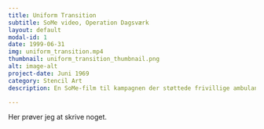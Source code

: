 ```yaml
---
title: Uniform Transition
subtitle: SoMe video, Operation Dagsværk
layout: default
modal-id: 1
date: 1999-06-31
img: uniform_transition.mp4
thumbnail: uniform_transition_thumbnail.png
alt: image-alt
project-date: Juni 1969
category: Stencil Art
description: En SoMe-film til kampagnen der støttede frivillige ambulance-reddere i Libanon..

---
```


Her prøver jeg at skrive noget.
